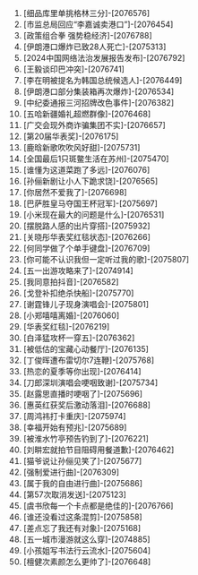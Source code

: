 
1. [细品库里单挑格林三分]-[2076576]
1. [市监总局回应“李嘉诚卖港口”]-[2076454]
1. [政策组合拳 强势稳经济]-[2076788]
1. [伊朗港口爆炸已致28人死亡]-[2075313]
1. [2024中国网络法治发展报告发布]-[2076792]
1. [王毅谈印巴冲突]-[2076741]
1. [李在明被提名为韩国总统候选人]-[2076449]
1. [伊朗港口部分集装箱再次爆炸]-[2076534]
1. [中纪委通报三河招牌改色事件]-[2076382]
1. [五哈新疆婚礼超燃群像]-[2076468]
1. [广交会现外商诈骗集团不实]-[2076657]
1. [第20届华表奖]-[2076175]
1. [鹿晗新歌吹吹风好甜]-[2075731]
1. [全国最后1只斑鳖生活在苏州]-[2075470]
1. [谁懂为这道菜跑了多远]-[2076076]
1. [孙俪新剧让小人下跪求饶]-[2076565]
1. [你居然不爱我了]-[2076698]
1. [巴萨胜皇马夺国王杯冠军]-[2075697]
1. [小米现在最大的问题是什么]-[2076531]
1. [摆脱路人感的出片穿搭]-[2075932]
1. [关晓彤华表奖红毯状态]-[2076266]
1. [何同学做了个单手键盘]-[2076709]
1. [你可能不认识我但一定听过我的歌]-[2075807]
1. [五一出游攻略来了]-[2074914]
1. [我同意拍抖音]-[2076582]
1. [戈登补扣绝杀快船]-[2075770]
1. [谢霆锋儿子现身演唱会]-[2075801]
1. [小郑嘻嘻离婚]-[2076060]
1. [华表奖红毯]-[2076219]
1. [白泽猛攻杯一穿五]-[2076362]
1. [被低估的宝藏心动餐厅]-[2076135]
1. [丁俊晖遭布雷切尔7连鞭]-[2075768]
1. [热恋的夏季等你出现]-[2076414]
1. [刀郎深圳演唱会哽咽致谢]-[2075734]
1. [赵露思直播时哽咽了]-[2075696]
1. [惠英红获奖后激动落泪]-[2076688]
1. [周鸿祎打卡重庆]-[2075974]
1. [幸福开始有预兆]-[2075689]
1. [被淮水竹亭预告钓到了]-[2076221]
1. [刘畊宏就拍节目阻碍用餐道歉]-[2076462]
1. [猫爷说让孙俪见笑了]-[2075677]
1. [强制爱进行曲]-[2076309]
1. [属于我的自由进行曲]-[2075686]
1. [第57次取消发送]-[2075123]
1. [虞书欣每一个卡点都是绝佳的]-[2076766]
1. [谁还没看过这条混剪]-[2075858]
1. [差点忘了我还有对象]-[2075168]
1. [五一城市漫游就这么穿]-[2074885]
1. [小孩姐写书法行云流水]-[2075604]
1. [檀健次素颜怎么更帅了]-[2076648]
